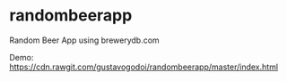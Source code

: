 # randombeerapp
Random Beer App using brewerydb.com

Demo:
https://cdn.rawgit.com/gustavogodoi/randombeerapp/master/index.html
